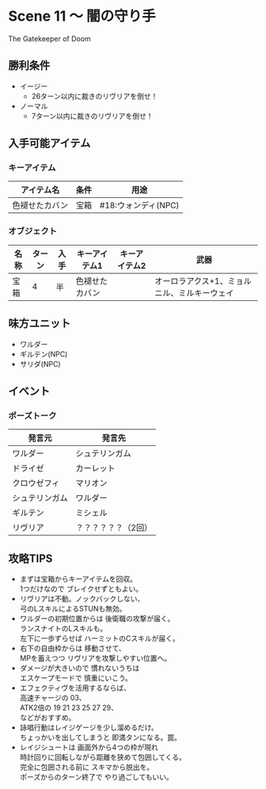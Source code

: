 # Scene 11 ～ 闇の守り手  

The Gatekeeper of Doom

## 勝利条件 

- イージー
  - 26ターン以内に裁きのリヴリアを倒せ！
- ノーマル
  - 7ターン以内に裁きのリヴリアを倒せ！

## 入手可能アイテム 

### キーアイテム

|アイテム名|条件|用途|
|---|---|---|
|色褪せたカバン|宝箱|#18:ウォンディ(NPC)|

### オブジェクト

|名称|ターン|入手|キーアイテム1|キーアイテム2|武器|
|---|---|---|---|---|---|
|宝箱|4|半|色褪せたカバン||オーロラアクス+1、ミョルニル、ミルキーウェイ|

## 味方ユニット 

- ワルダー
- ギルテン(NPC)
- サリダ(NPC)

## イベント 

### ポーズトーク

|発言元|発言先|
|---|---|
|ワルダー|シュテリンガム|
|ドライゼ|カーレット|
|クロウゼフィ|マリオン|
|シュテリンガム|ワルダー|
|ギルテン|ミシェル|
|リヴリア|？？？？？？（2回）|

## 攻略TIPS 

- まずは宝箱からキーアイテムを回収。  
1つだけなので ブレイクせずともよい。
- リヴリアは不動。ノックバックしない、  
弓のLスキルによるSTUNも無効。
- ワルダーの初期位置からは 後衛職の攻撃が届く。  
ランスナイトのLスキルも。  
左下に一歩ずらせば ハーミットのCスキルが届く。
- 右下の自由枠からは 移動させて、  
MPを蓄えつつ リヴリアを攻撃しやすい位置へ。
- ダメージが大きいので 慣れないうちは  
エスケープモードで 慎重にいこう。
- エフェクティヴを活用するならば、  
高速チャージの 03、  
ATK2倍の 19 21 23 25 27 29、  
などがおすすめ。
- 詠唱行動はレイジゲージを少し溜めるだけ。  
ちょっかいを出してしまうと 即満タンになる。罠。
- レイジシュートは 画面外から4つの枠が現れ  
時計回りに回転しながら距離を狭めて包囲してくる。  
完全に包囲される前に スキマから脱出を。  
ポーズからのターン終了で やり過ごしてもいい。

